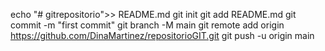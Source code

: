 echo "# gitrepositorio">> README.md
git init
git add README.md
git commit -m "first commit"
git branch -M main
git remote add origin https://github.com/DinaMartinez/repositorioGIT.git
git push -u origin main

